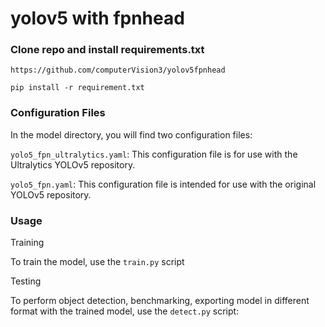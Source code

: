 # yolov5 with fpnhead

### Clone repo and install requirements.txt
`https://github.com/computerVision3/yolov5fpnhead`

`pip install -r requirement.txt`

### Configuration Files
In the model directory, you will find two configuration files:

`yolo5_fpn_ultralytics.yaml`: This configuration file is for use with the Ultralytics YOLOv5 repository.

`yolo5_fpn.yaml`: This configuration file is intended for use with the original YOLOv5 repository.

### Usage
Training

To train the model, use the `train.py` script

Testing 

To perform object detection, benchmarking, exporting model in different format with the trained model, use the `detect.py` script:
